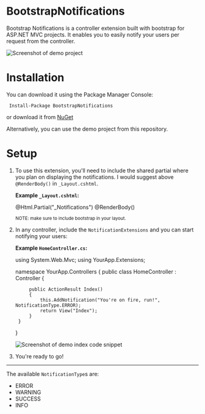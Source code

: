 BootstrapNotifications
======================

Bootstrap Notifications is a controller extension built with bootstrap for ASP.NET MVC projects. It enables you to easily notify your users per request from the controller. 

![Screenshot of demo project][1]


Installation
======================

You can download it using the Package Manager Console:

     Install-Package BootstrapNotifications
     
or download it from [NuGet](https://www.nuget.org/packages/BootstrapNotifications/)
     
     
Alternatively, you can use the demo project from this repository. 


Setup
======================

1. To use this extension, you'll need to include the shared partial where you plan 
   on displaying the notifications. I would suggest above `@RenderBody()` in `_Layout.cshtml`.

   **Example `_Layout.cshtml`:**

    <div class="container">
        @Html.Partial("_Notifications")
        @RenderBody()
    </div>
    
    <sub>NOTE: make sure to include bootstrap in your layout.</sub>
    
2. In any controller, include the `NotificationExtensions` and you can start notifying your users:
  
   **Example `HomeController.cs`:**

    using System.Web.Mvc;
    using YourApp.Extensions;
    
    namespace YourApp.Controllers
    {
        public class HomeController : Controller
        {
    
            public ActionResult Index()
            {
                this.AddNotification("You're on fire, run!", NotificationType.ERROR);
                return View("Index");
            }
        }
    }

	![Screenshot of demo index code snippet][2]
    
3. You're ready to go!

------------------
    
The available `NotificationType`s are:
  - ERROR
  - WARNING
  - SUCCESS
  - INFO

  
[1]: https://raw.github.com/MFFoX/BootstrapNotifications/master/Screenshot.png
[2]: https://raw.github.com/MFFoX/BootstrapNotifications/master/Demo-example.png
  
  
    
    


    
     
     
